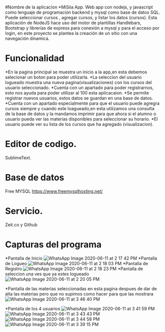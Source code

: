 #Nombre de la aplicacion
*MiSiia App.
Web app con nodejs, y javascript como 
lenguaje de programación backend y mysql como base 
de datos SQL. Puede seleccionar cursos , agregar cursos, y 
listar los datos (cursos). Esta aplicación de NodeJS
 hace uso del motor de plantillas Handlebars, Bootstrap y librerías de express para conexión a mysql 
y para el acceso por login, en este proyecto se plantea 
la creación de un sitio con una navegación dinamica.

# Funcionalidad
*En la pagina principal se muestra un inicio a la app,en esta debemos selecionar un boton para poder utilizarla.
*La seleccion del usuario logueado muestra una nueva pagina(visualizaciones) con los cursos  del usuario seleccionado.
*Cuenta con un apartado para poder registrarnos, esto nos ayuda para poder utilizar al 100 esta aplicacaion. 
*Se permite registrar nuevos usuarios, estos datos se guardan en una base de datos. 
*Cuenta con un apartado especialmente para que el usuario puede agregra cursos siempre y cuando este loagueado,en esta utilizamos una consulta de la base de datos
y la mandamos imprimir para que ahora si el alumno o usuario pueda ver las materias disponibles para seleccionar su horario. 
*El usuario puede ver su lista de los cursos que ha agregado (visualizacion). 


# Editor de codigo.
SublimeText.

# Base de datos
Free MYSQL https://www.freemysqlhosting.net/

# Servicio.
Zeit.co  y Github

# Capturas del programa
*Pantalla de Inicio
![WhatsApp Image 2020-06-11 at 2 17 42 PM](https://user-images.githubusercontent.com/61563602/84431080-4c5ebf80-abf0-11ea-994f-3003023b0274.jpeg)
*Pantalla de Logueo
![WhatsApp Image 2020-06-11 at 2 18 03 PM](https://user-images.githubusercontent.com/61563602/84431217-89c34d00-abf0-11ea-8891-1bbf163db4bb.jpeg)
*Pantalla de Registro
![WhatsApp Image 2020-06-11 at 2 18 23 PM](https://user-images.githubusercontent.com/61563602/84431250-9ba4f000-abf0-11ea-834c-46bd49a3c87b.jpeg)
*Pantalla de seleccion una ves que ya estes logueado
![WhatsApp Image 2020-06-11 at 2 20 05 PM](https://user-images.githubusercontent.com/61563602/84431312-b6776480-abf0-11ea-9476-b6498cb04fcb.jpeg)

*Pantalla de las materias seleccionadas
en esta pagina despues de dar de alta las materias pero que no supimos como hacer para que las mostrara
![WhatsApp Image 2020-06-11 at 3 46 40 PM](https://user-images.githubusercontent.com/61563602/84437702-0fe49100-abfb-11ea-9a13-ef998e107a25.jpeg)

*Pantalla de los 4 usuarios
![WhatsApp Image 2020-06-11 at 3 41 59 PM](https://user-images.githubusercontent.com/61563602/84437580-dca20200-abfa-11ea-8de3-39e8c4e2be27.jpeg)
![WhatsApp Image 2020-06-11 at 3 43 43 PM](https://user-images.githubusercontent.com/61563602/84437583-dd3a9880-abfa-11ea-9146-0f73f218d501.jpeg)
![WhatsApp Image 2020-06-11 at 3 44 58 PM](https://user-images.githubusercontent.com/61563602/84437584-dd3a9880-abfa-11ea-86b7-b39317870b93.jpeg)
![WhatsApp Image 2020-06-11 at 3 39 15 PM](https://user-images.githubusercontent.com/61563602/84437586-ddd32f00-abfa-11ea-9f8c-ef9c72498c30.jpeg)

